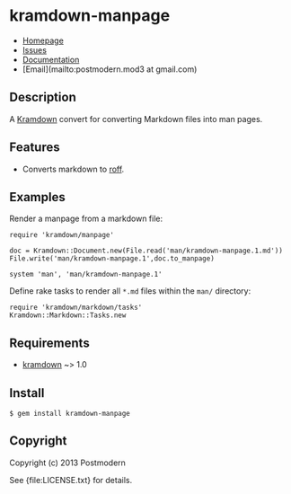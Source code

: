 # kramdown-manpage

* [Homepage](https://github.com/postmodern/kramdown-manpage#readme)
* [Issues](https://github.com/postmodern/kramdown-manpage/issues)
* [Documentation](http://rubydoc.info/gems/kramdown-manpage/frames)
* [Email](mailto:postmodern.mod3 at gmail.com)

## Description

A [Kramdown][kramdown] convert for converting Markdown files into man pages.

## Features

* Converts markdown to [roff].

## Examples

Render a manpage from a markdown file:

    require 'kramdown/manpage'

    doc = Kramdown::Document.new(File.read('man/kramdown-manpage.1.md'))
    File.write('man/kramdown-manpage.1',doc.to_manpage)

    system 'man', 'man/kramdown-manpage.1'

Define rake tasks to render all `*.md` files within the `man/` directory:

    require 'kramdown/markdown/tasks'
    Kramdown::Markdown::Tasks.new

## Requirements

* [kramdown] ~> 1.0

## Install

    $ gem install kramdown-manpage

## Copyright

Copyright (c) 2013 Postmodern

See {file:LICENSE.txt} for details.

[kramdown]: http://kramdown.rubyforge.org/
[roff]: http://en.wikipedia.org/wiki/Roff
